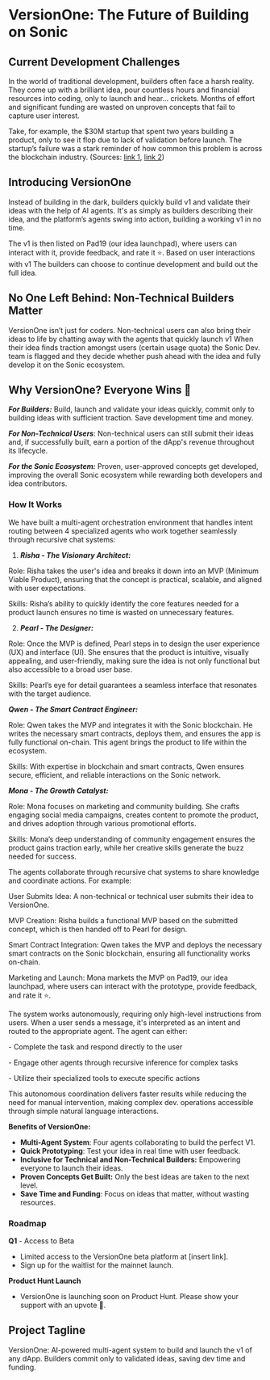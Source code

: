 # VersionOne: The Future of Building on Sonic

## Current Development Challenges

In the world of traditional  development, builders often face a harsh reality. They come up with a brilliant idea, pour countless hours and financial resources into coding, only to launch and hear… crickets. Months of effort and significant funding are wasted on unproven concepts that fail to capture user interest.

Take, for example, the \$30M startup that spent two years building a product, only to see it flop due to lack of validation before launch. The startup’s failure was a stark reminder of how common this problem is across the blockchain industry. (Sources: [link 1](#), [link 2](#))

## Introducing VersionOne&#x20;

Instead of building in the dark,  builders quickly build v1 and validate their ideas with the help of AI agents. It's as simply as builders describing their idea, and the platform’s agents swing into action, building a working v1 in no time.

The v1 is then listed on Pad19 (our idea launchpad), where users can interact with it, provide feedback, and rate it ⭐️. Based on  user interactions with v1 The builders can choose to continue development and build out the full idea.

## No One Left Behind: Non-Technical Builders Matter

VersionOne isn’t just for coders. Non-technical users can also bring their ideas to life by chatting away with the agents that quickly launch v1 When their idea finds traction amongst users (certain usage  quota) the Sonic Dev. team is flagged and they decide whether push ahead with the idea and fully develop it on the Sonic ecosystem.

## Why VersionOne? Everyone Wins 🏅

***For Builders:*** Build, launch and validate your ideas quickly, commit only to building ideas with sufficient traction. Save development time and money.

***For Non-Technical Users***: Non-technical users can still submit their ideas and, if successfully built, earn a portion of the dApp's revenue throughout its lifecycle.

***For the Sonic Ecosystem:*** Proven, user-approved concepts get developed, improving the overall Sonic ecosystem while rewarding both developers and idea contributors.



### **How It Works**

We have built a multi-agent orchestration environment that handles intent routing between 4 specialized agents who work together seamlessly through recursive chat systems:


1. ***Risha - The Visionary Architect:***

Role: Risha takes the user's idea and breaks it down into an MVP (Minimum Viable Product), ensuring that the concept is practical, scalable, and aligned with user expectations.

Skills: Risha’s ability to quickly identify the core features needed for a product launch ensures no time is wasted on unnecessary features.


2. ***Pearl - The Designer:***

Role: Once the MVP is defined, Pearl steps in to design the user experience (UX) and interface (UI). She ensures that the product is intuitive, visually appealing, and user-friendly, making sure the idea is not only functional but also accessible to a broad user base.

Skills: Pearl’s eye for detail guarantees a seamless interface that resonates with the target audience.


***Qwen - The Smart Contract Engineer:***

Role: Qwen takes the MVP and integrates it with the Sonic blockchain. He writes the necessary smart contracts, deploys them, and ensures the app is fully functional on-chain. This agent brings the product to life within the ecosystem.

Skills: With expertise in blockchain and smart contracts, Qwen ensures secure, efficient, and reliable interactions on the Sonic network.


***Mona - The Growth Catalyst:***

Role: Mona focuses on marketing and community building. She crafts engaging social media campaigns, creates content to promote the product, and drives adoption through various promotional efforts.

Skills: Mona’s deep understanding of community engagement ensures the product gains traction early, while her creative skills generate the buzz needed for success.


The agents collaborate through recursive chat systems to share knowledge and coordinate actions. For example:


User Submits Idea: A non-technical or technical user submits their idea to VersionOne.

MVP Creation: Risha builds a functional MVP based on the submitted concept, which is then handed off to Pearl for design.

Smart Contract Integration: Qwen takes the MVP and deploys the necessary smart contracts on the Sonic blockchain, ensuring all functionality works on-chain.

Marketing and Launch: Mona markets the MVP on Pad19, our idea launchpad, where users can interact with the prototype, provide feedback, and rate it ⭐️.



The system works autonomously, requiring only high-level instructions from users. When a user sends a message, it's interpreted as an intent and routed to the appropriate agent. The agent can either:

\- Complete the task and respond directly to the user

\- Engage other agents through recursive inference for complex tasks

\- Utilize their specialized tools to execute specific actions



This autonomous coordination delivers faster results while reducing the need for manual intervention, making complex dev. operations accessible through simple natural language interactions.



**Benefits of VersionOne:**

- **Multi-Agent System**: Four agents collaborating to build the perfect V1.
- **Quick Prototyping**: Test your idea in real time with user feedback.
- **Inclusive for Technical and Non-Technical Builders:** Empowering everyone to launch their ideas.
- **Proven Concepts Get Built:** Only the best ideas are taken to the next level.
- **Save Time and Funding**: Focus on ideas that matter, without wasting resources.


### Roadmap

**Q1** - Access to Beta

- Limited access to the VersionOne beta platform at [insert link].
- Sign up for the waitlist for the mainnet launch.

**Product Hunt Launch**

- VersionOne is launching soon on Product Hunt. Please show your support with an upvote 🙏.


## Project Tagline

VersionOne: AI-powered multi-agent system to build and launch the v1 of any dApp. Builders commit only to validated ideas, saving dev time and funding.


